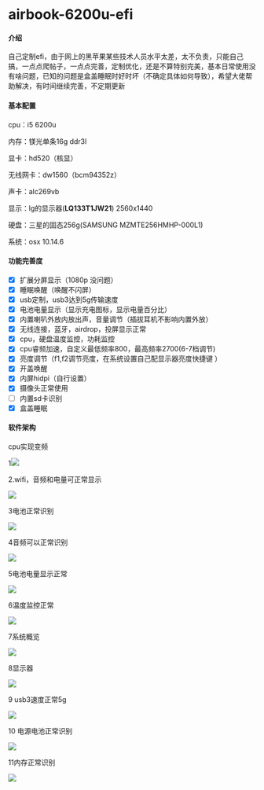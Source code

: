 # airbook-6200u-efi

#### 介绍
自己定制efi，由于网上的黑苹果某些技术人员水平太差，太不负责，只能自己搞，一点点爬帖子，一点点完善，定制优化，还是不算特别完美，基本日常使用没有啥问题，已知的问题是盒盖睡眠时好时坏（不确定具体如何导致），希望大佬帮助解决，有时间继续完善，不定期更新

#### 基本配置

cpu：i5 6200u

内存：镁光单条16g ddr3l

显卡：hd520（核显）

无线网卡：dw1560（bcm94352z）

声卡：alc269vb

显示：lg的显示器(**LQ133T1JW21**) 2560x1440

硬盘：三星的固态256g(SAMSUNG MZMTE256HMHP-000L1)

系统：osx 10.14.6

#### 功能完善度

- [x] 扩展分屏显示（1080p 没问题）
- [x] 睡眠唤醒（唤醒不闪屏）
- [x] usb定制，usb3达到5g传输速度
- [x] 电池电量显示（显示充电图标，显示电量百分比）
- [x] 内置喇叭外放内放出声，音量调节（插拔耳机不影响内置外放）
- [x] 无线连接，蓝牙，airdrop，投屏显示正常
- [x] cpu，硬盘温度监控，功耗监控
- [x] cpu睿频加速，自定义最低频率800，最高频率2700(6-7档调节)
- [x] 亮度调节（f1,f2调节亮度，在系统设置自己配显示器亮度快捷键  ）
- [x] 开盖唤醒
- [x] 内屏hidpi（自行设置）
- [x] 摄像头正常使用
- [ ] 内置sd卡识别
- [x] 盒盖睡眠

#### 软件架构

cpu实现变频

1![](https://github.com/nabaonan/airbook-6200u-efi/blob/master/assets/1.png)

2.wifi，音频和电量可正常显示

![](https://github.com/nabaonan/airbook-6200u-efi/blob/master/assets/2.png)

3电池正常识别

![](https://gitee.com/nabaonan/airbook-6200u-efi/blob/master/assets/3.png)

4音频可以正常识别

![](https://github.com/nabaonan/airbook-6200u-efi/blob/master/assets/4.png)

5电池电量显示正常

![](https://github.com/nabaonan/airbook-6200u-efi/blob/master/assets/5.png)

6温度监控正常

![](https://github.com/nabaonan/airbook-6200u-efi/blob/master/assets/6.png)

7系统概览

![](https://github.com/nabaonan/airbook-6200u-efi/blob/master/assets/7.png)

8显示器

![](https://github.com/nabaonan/airbook-6200u-efi/blob/master/assets/8.png)

9 usb3速度正常5g

![](https://github.com/nabaonan/airbook-6200u-efi/blob/master/assets/9.png)

10 电源电池正常识别

![](https://github.com/nabaonan/airbook-6200u-efi/blob/master/assets/10.png)

11内存正常识别

![](https://github.com/nabaonan/airbook-6200u-efi/blob/master/assets/11.png)
